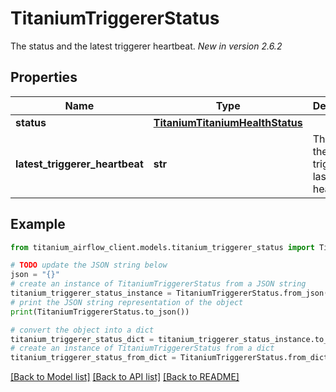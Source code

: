 # TitaniumTriggererStatus

The status and the latest triggerer heartbeat.  *New in version 2.6.2* 

## Properties

Name | Type | Description | Notes
------------ | ------------- | ------------- | -------------
**status** | [**TitaniumTitaniumHealthStatus**](TitaniumHealthStatus.md) |  | [optional] 
**latest_triggerer_heartbeat** | **str** | The time the triggerer last did a heartbeat. | [optional] [readonly] 

## Example

```python
from titanium_airflow_client.models.titanium_triggerer_status import TitaniumTriggererStatus

# TODO update the JSON string below
json = "{}"
# create an instance of TitaniumTriggererStatus from a JSON string
titanium_triggerer_status_instance = TitaniumTriggererStatus.from_json(json)
# print the JSON string representation of the object
print(TitaniumTriggererStatus.to_json())

# convert the object into a dict
titanium_triggerer_status_dict = titanium_triggerer_status_instance.to_dict()
# create an instance of TitaniumTriggererStatus from a dict
titanium_triggerer_status_from_dict = TitaniumTriggererStatus.from_dict(titanium_triggerer_status_dict)
```
[[Back to Model list]](../README.md#documentation-for-models) [[Back to API list]](../README.md#documentation-for-api-endpoints) [[Back to README]](../README.md)


